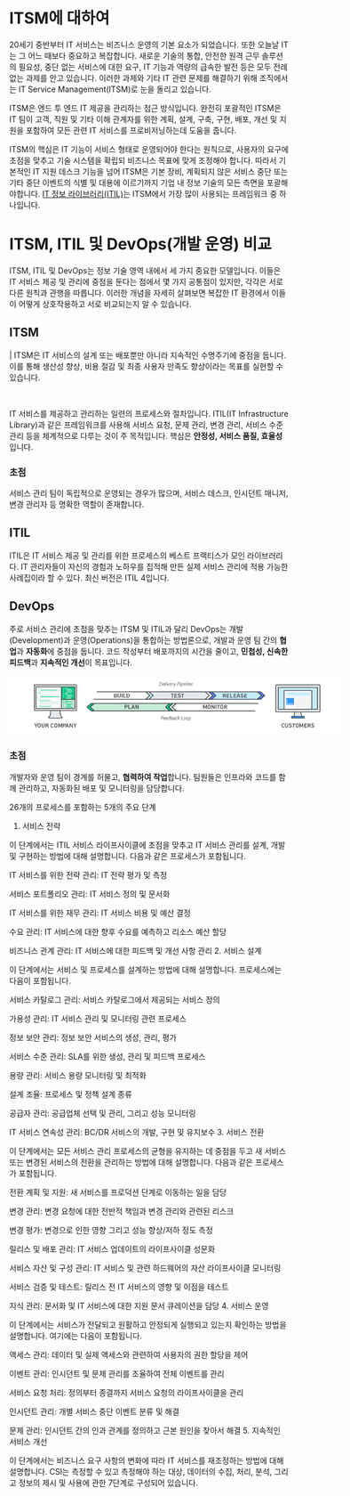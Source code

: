 # ITSM에 대하여
20세기 중반부터 IT 서비스는 비즈니스 운영의 기본 요소가 되었습니다. 또한 오늘날 IT는 그 어느 때보다 중요하고 복잡합니다. 새로운 기술의 통합, 안전한 원격 근무 솔루션의 필요성, 중단 없는 서비스에 대한 요구, IT 기능과 역량의 급속한 발전 등은 모두 전례 없는 과제를 안고 있습니다. 이러한 과제와 기타 IT 관련 문제를 해결하기 위해 조직에서는 IT Service Management(ITSM)로 눈을 돌리고 있습니다.

ITSM은 엔드 투 엔드 IT 제공을 관리하는 접근 방식입니다. 완전히 포괄적인 ITSM은 IT 팀이 고객, 직원 및 기타 이해 관계자를 위한 계획, 설계, 구축, 구현, 배포, 개선 및 지원을 포함하여 모든 관련 IT 서비스를 프로비저닝하는데 도움을 줍니다.

ITSM의 핵심은 IT 기능이 서비스 형태로 운영되어야 한다는 원칙으로, 사용자의 요구에 초점을 맞추고 기술 시스템을 확립되 비즈니스 목표에 맞게 조정해야 합니다. 따라서 기본적인 IT 지원 데스크 기능을 넘어 ITSM은 기본 장비, 계획되지 않은 서비스 중단 또는 기타 중단 이벤트의 식별 및 대용에 이르기까지 기업 내 정보 기술의 모든 측면을 포괄해야합니다. [IT 정보 라이브러리(ITIL)](./ITIL.md)는 ITSM에서 가장 많이 사용되는 프레임워크 중 하나입니다.

# ITSM, ITIL 및 DevOps(개발 운영) 비교
ITSM, ITIL 및 DevOps는 정보 기술 영역 내에서 세 가지 중요한 모델입니다. 이들은 IT 서비스 제공 및 관리에 중점을 둔다는 점에서 몇 가지 공통점이 있지만, 각각은 서로 다른 원칙과 관행을 따릅니다. 이러한 개념을 자세히 살펴보면 복잡한 IT 환경에서 이들이 어떻게 상호작용하고 서로 비교되는지 알 수 있습니다.

## ITSM
| ITSM은 IT 서비스의 설계 또는 배포뿐만 아니라 지속적인 수명주기에 중점을 둡니다. 이를 통해 생산성 향상, 비용 절감 및 최종 사용자 만족도 향상이라는 목표를 실현할 수 있습니다.

<br>

IT 서비스를 제공하고 관리하는 일련의 프로세스와 절차입니다. ITIL(IT Infrastructure Library)과 같은 프레임워크를 사용해 서비스 요청, 문제 관리, 변경 관리, 서비스 수준 관리 등을 체계적으로 다루는 것이 주 목적입니다. 핵심은 **안정성, 서비스 품질, 효율성**입니다.

### 초점
서비스 관리 팀이 독립적으로 운영되는 경우가 많으며, 서비스 데스크, 인시던트 매니저, 변경 관리자 등 명확한 역할이 존재합니다.

## ITIL
ITIL은 IT 서비스 제공 및 관리를 위한 프로세스의 베스트 프랙티스가 모인 라이브러리다. IT 관리자들이 자신의 경험과 노하우를 집적해 만든 실제 서비스 관리에 적용 가능한 사례집이라 할 수 있다. 최신 버전은 ITIL 4입니다.

## DevOps
주로 서비스 관리에 초점을 맞추는 ITSM 및 ITIL과 달리 DevOps는 개발(Development)과 운영(Operations)을 통합하는 방법론으로, 개발과 운영 팀 간의 **협업**과 **자동화**에 중점을 둡니다. 코드 작성부터 배포까지의 시간을 줄이고, **민첩성, 신속한 피드백**과 **지속적인 개선**이 목표입니다.

<img src="./img/dev-ops.png" style="max-width:600px">

### 초점
개발자와 운영 팀이 경계를 허물고, **협력하여 작업**합니다. 팀원들은 인프라와 코드를 함께 관리하고, 자동화된 배포 및 모니터링을 담당합니다.






26개의 프로세스를 포함하는 5개의 주요 단계
1. 서비스 전략

이 단계에서는 ITIL 서비스 라이프사이클에 초점을 맞추고 IT 서비스 관리를 설계, 개발 및 구현하는 방법에 대해 설명합니다. 다음과 같은 프로세스가 포함됩니다.

IT 서비스를 위한 전략 관리: IT 전략 평가 및 측정

서비스 포트폴리오 관리: IT 서비스 정의 및 문서화

IT 서비스를 위한 재무 관리: IT 서비스 비용 및 예산 결정

수요 관리: IT 서비스에 대한 향후 수요를 예측하고 리소스 예산 할당

비즈니스 관계 관리: IT 서비스에 대한 피드백 및 개선 사항 관리
2. 서비스 설계

이 단계에서는 서비스 및 프로세스를 설계하는 방법에 대해 설명합니다. 프로세스에는 다음이 포함됩니다.

서비스 카탈로그 관리: 서비스 카탈로그에서 제공되는 서비스 정의

가용성 관리: IT 서비스 관리 및 모니터링 관련 프로세스

정보 보안 관리: 정보 보안 서비스의 생성, 관리, 평가

서비스 수준 관리: SLA를 위한 생성, 관리 및 피드백 프로세스

용량 관리: 서비스 용량 모니터링 및 최적화

설계 조율: 프로세스 및 정책 설계 종류

공급자 관리: 공급업체 선택 및 관리, 그리고 성능 모니터링

IT 서비스 연속성 관리: BC/DR 서비스의 개발, 구현 및 유지보수
3. 서비스 전환

이 단계에서는 모든 서비스 관리 프로세스의 균형을 유지하는 데 중점을 두고 새 서비스 또는 변경된 서비스의 전환을 관리하는 방법에 대해 설명합니다. 다음과 같은 프로세스가 포함됩니다.

전환 계획 및 지원: 새 서비스를 프로덕션 단계로 이동하는 일을 담당

변경 관리: 변경 요청에 대한 전반적 책임과 변경 관리와 관련된 리스크

변경 평가: 변경으로 인한 영향 그리고 성능 향상/저하 정도 측정

릴리스 및 배포 관리: IT 서비스 업데이트의 라이프사이클 성문화

서비스 자산 및 구성 관리: IT 서비스 및 관련 하드웨어의 자산 라이프사이클 모니터링

서비스 검증 및 테스트: 릴리스 전 IT 서비스의 영향 및 이점을 테스트

지식 관리: 문서화 및 IT 서비스에 대한 지원 문서 큐레이션을 담당
4. 서비스 운영

이 단계에서는 서비스가 전달되고 원활하고 안정되게 실행되고 있는지 확인하는 방법을 설명합니다. 여기에는 다음이 포함됩니다.

액세스 관리: 데이터 및 실제 액세스와 관련하여 사용자의 권한 할당을 제어

이벤트 관리: 인시던트 및 문제 관리를 조율하여 전체 이벤트를 관리

서비스 요청 처리: 정의부터 종결까지 서비스 요청의 라이프사이클을 관리

인시던트 관리: 개별 서비스 중단 이벤트 분류 및 해결

문제 관리: 인시던트 간의 인과 관계를 정의하고 근본 원인을 찾아서 해결
5. 지속적인 서비스 개선

이 단계에서는 비즈니스 요구 사항의 변화에 따라 IT 서비스를 재조정하는 방법에 대해 설명합니다. CSI는 측정할 수 있고 측정해야 하는 대상, 데이터의 수집, 처리, 분석, 그리고 정보의 제시 및 사용에 관한 7단계로 구성되어 있습니다.







